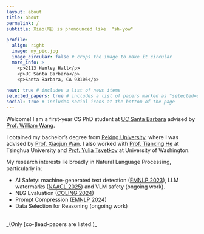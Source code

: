 ```yaml
---
layout: about
title: about
permalink: /
subtitle: Xiao(晓) is pronounced like  "sh-yow"

profile:
  align: right
  image: my_pic.jpg
  image_circular: false # crops the image to make it circular
  more_info: >
    <p>2113 Henley Hall</p>
    <p>UC Santa Barbara</p>
    <p>Santa Barbara, CA 93106</p>

news: true # includes a list of news items
selected_papers: true # includes a list of papers marked as "selected={true}"
social: true # includes social icons at the bottom of the page
---
```

Welcome! I am a first-year CS PhD student at [UC Santa Barbara](https://www.ucsb.edu/) advised by [Prof. William Wang](https://sites.cs.ucsb.edu/~william/).



I obtained my bachelor’s degree from [Peking University](https://english.pku.edu.cn/), where I was advised by [Prof. Xiaojun Wan](https://wanxiaojun.github.io/). I also worked with [Prof. Tianxing He](https://cloudygoose.github.io/) at Tsinghua University and [Prof. Yulia Tsvetkov](https://homes.cs.washington.edu/~yuliats/) at University of Washington.

My research interests lie broadly in Natural Language Processing, particularly in:
- AI Safety: machine-generated text detection ([EMNLP 2023](https://aclanthology.org/2023.findings-emnlp.318/)), LLM watermarks ([NAACL 2025](https://arxiv.org/abs/2411.01222)) and VLM safety (ongoing work).
- NLG Evaluation ([COLING 2024](https://aclanthology.org/2024.lrec-main.821/))
- Prompt Compression ([EMNLP 2024](https://aclanthology.org/2024.findings-emnlp.851/))
- Data Selection for Reasoning (ongoing work)

<br>
_(Only [co-]lead-papers are listed.)_